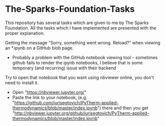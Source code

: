 # The-Sparks-Foundation-Tasks
This repository has several tasks which are given to me by The Sparks Foundation. All the tasks which I have implemented are presented with the proper explanation.

Getting the message "Sorry, something went wrong. Reload?" when viewing an *.ipynb on a GitHub blob page.

 - Probably a problem with the GitHub notebook viewing tool - sometimes github fails to render the ipynb notebooks, I believe that is some temporary (and recurring) issue with their backend

Try to open that notebook that you want using nbviewer online, you don't need to install it.

 - Open "https://nbviewer.jupyter.org/"
 - Paste the link to your notebook, (e.g. "https://github.com/iurisegtovich/PyTherm-applied-thermodynamics/blob/master/index.ipynb") there and then you get "http://nbviewer.jupyter.org/github/iurisegtovich/PyTherm-applied-thermodynamics/blob/master/index.ipynb"
